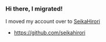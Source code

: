 ### Hi there, I migrated!

I moved my account over to [SeikaHirori](https://github.com/seikahirori)
  - https://github.com/seikahirori

<!--
**WaToArt/WaToArt** is a ✨ _special_ ✨ repository because its `README.md` (this file) appears on your GitHub profile.

Here are some ideas to get you started:

- 🔭 I’m currently working on ...
- 🌱 I’m currently learning ...
- 👯 I’m looking to collaborate on ...
- 🤔 I’m looking for help with ...
- 💬 Ask me about ...
- 📫 How to reach me: ...
- 😄 Pronouns: ...
- ⚡ Fun fact: ...
-->

